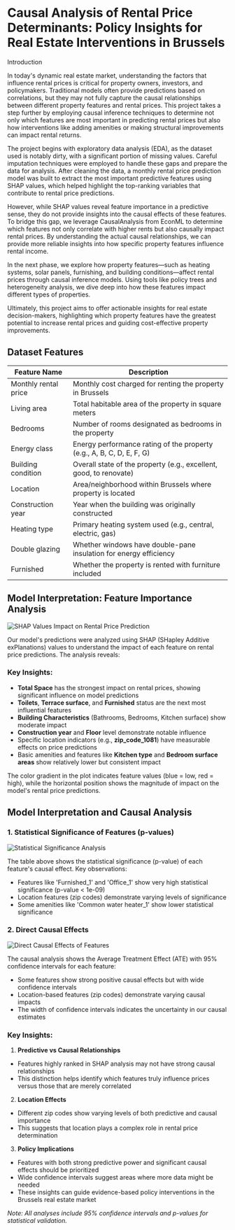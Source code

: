 # Causal Analysis of Rental Price Determinants: Policy Insights for Real Estate Interventions in Brussels

Introduction

In today's dynamic real estate market, understanding the factors that influence rental prices is critical for property owners, investors, and policymakers. Traditional models often provide predictions based on correlations, but they may not fully capture the causal relationships between different property features and rental prices. This project takes a step further by employing causal inference techniques to determine not only which features are most important in predicting rental prices but also how interventions like adding amenities or making structural improvements can impact rental returns.

The project begins with  exploratory data analysis (EDA), as the dataset used is notably dirty, with a significant portion of missing values. Careful imputation techniques were employed to handle these gaps and prepare the data for analysis. After cleaning the data, a monthly rental price prediction model was built to extract the most important predictive features using SHAP values, which helped highlight the top-ranking variables that contribute to rental price predictions.

However, while SHAP values reveal feature importance in a predictive sense, they do not provide insights into the causal effects of these features. To bridge this gap, we leverage CausalAnalysis from EconML to determine which features not only correlate with higher rents but also causally impact rental prices. By understanding the actual causal relationships, we can provide more reliable insights into how specific property features influence rental income.

In the next phase, we explore how property features—such as heating systems, solar panels, furnishing, and building conditions—affect rental prices through causal inference models. Using tools like policy trees and heterogeneity analysis, we dive deep into how these features impact different types of properties.

Ultimately, this project aims to offer actionable insights for real estate decision-makers, highlighting which property features have the greatest potential to increase rental prices and guiding cost-effective property improvements.

## Dataset Features

| Feature Name | Description |
|-------------|-------------|
| Monthly rental price | Monthly cost charged for renting the property in Brussels |
| Living area | Total habitable area of the property in square meters |
| Bedrooms | Number of rooms designated as bedrooms in the property |
| Energy class | Energy performance rating of the property (e.g., A, B, C, D, E, F, G) |
| Building condition | Overall state of the property (e.g., excellent, good, to renovate) |
| Location | Area/neighborhood within Brussels where property is located |
| Construction year | Year when the building was originally constructed |
| Heating type | Primary heating system used (e.g., central, electric, gas) |
| Double glazing | Whether windows have double-pane insulation for energy efficiency |
| Furnished | Whether the property is rented with furniture included |


## Model Interpretation: Feature Importance Analysis

![SHAP Values Impact on Rental Price Prediction](./Shapley.png)

Our model's predictions were analyzed using SHAP (SHapley Additive exPlanations) values to understand the impact of each feature on rental price predictions. The analysis reveals:

### Key Insights:
- **Total Space** has the strongest impact on rental prices, showing significant influence on model predictions
- **Toilets**, **Terrace surface**, and **Furnished** status are the next most influential features
- **Building Characteristics** (Bathrooms, Bedrooms, Kitchen surface) show moderate impact
- **Construction year** and **Floor** level demonstrate notable influence
- Specific location indicators (e.g., **zip_code_1081**) have measurable effects on price predictions
- Basic amenities and features like **Kitchen type** and **Bedroom surface areas** show relatively lower but consistent impact

The color gradient in the plot indicates feature values (blue = low, red = high), while the horizontal position shows the magnitude of impact on the model's rental price predictions.


## Model Interpretation and Causal Analysis

### 1. Statistical Significance of Features (p-values)
![Statistical Significance Analysis](./pstat.png)

The table above shows the statistical significance (p-value) of each feature's causal effect. Key observations:
- Features like 'Furnished_1' and 'Office_1' show very high statistical significance (p-value < 1e-09)
- Location features (zip codes) demonstrate varying levels of significance
- Some amenities like 'Common water heater_1' show lower statistical significance

### 2. Direct Causal Effects
![Direct Causal Effects of Features](./graph.png)

The causal analysis shows the Average Treatment Effect (ATE) with 95% confidence intervals for each feature:
- Some features show strong positive causal effects but with wide confidence intervals
- Location-based features (zip codes) demonstrate varying causal impacts
- The width of confidence intervals indicates the uncertainty in our causal estimates

### Key Insights:
1. **Predictive vs Causal Relationships**
  - Features highly ranked in SHAP analysis may not have strong causal relationships
  - This distinction helps identify which features truly influence prices versus those that are merely correlated

2. **Location Effects**
  - Different zip codes show varying levels of both predictive and causal importance
  - This suggests that location plays a complex role in rental price determination

3. **Policy Implications**
  - Features with both strong predictive power and significant causal effects should be prioritized
  - Wide confidence intervals suggest areas where more data might be needed
  - These insights can guide evidence-based policy interventions in the Brussels real estate market

*Note: All analyses include 95% confidence intervals and p-values for statistical validation.*
